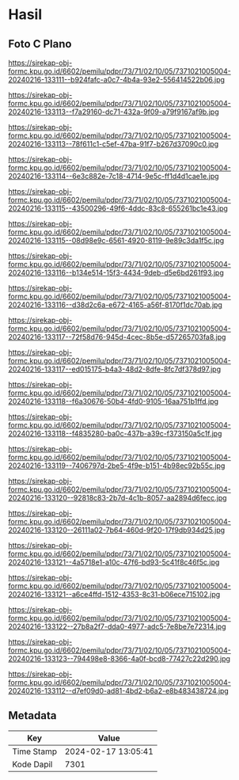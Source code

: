 # Hasil

## Foto C Plano

https://sirekap-obj-formc.kpu.go.id/6602/pemilu/pdpr/73/71/02/10/05/7371021005004-20240216-133111--b924fafc-a0c7-4b4a-93e2-556414522b06.jpg

https://sirekap-obj-formc.kpu.go.id/6602/pemilu/pdpr/73/71/02/10/05/7371021005004-20240216-133113--f7a29160-dc71-432a-9f09-a79f9167af9b.jpg

https://sirekap-obj-formc.kpu.go.id/6602/pemilu/pdpr/73/71/02/10/05/7371021005004-20240216-133113--78f611c1-c5ef-47ba-91f7-b267d37090c0.jpg

https://sirekap-obj-formc.kpu.go.id/6602/pemilu/pdpr/73/71/02/10/05/7371021005004-20240216-133114--6e3c882e-7c18-4714-9e5c-ff1d4d1cae1e.jpg

https://sirekap-obj-formc.kpu.go.id/6602/pemilu/pdpr/73/71/02/10/05/7371021005004-20240216-133115--43500296-49f6-4ddc-83c8-655261bc1e43.jpg

https://sirekap-obj-formc.kpu.go.id/6602/pemilu/pdpr/73/71/02/10/05/7371021005004-20240216-133115--08d98e9c-6561-4920-8119-9e89c3da1f5c.jpg

https://sirekap-obj-formc.kpu.go.id/6602/pemilu/pdpr/73/71/02/10/05/7371021005004-20240216-133116--b134e514-15f3-4434-9deb-d5e6bd261f93.jpg

https://sirekap-obj-formc.kpu.go.id/6602/pemilu/pdpr/73/71/02/10/05/7371021005004-20240216-133116--d38d2c6a-e672-4165-a56f-8170f1dc70ab.jpg

https://sirekap-obj-formc.kpu.go.id/6602/pemilu/pdpr/73/71/02/10/05/7371021005004-20240216-133117--72f58d76-945d-4cec-8b5e-d57265703fa8.jpg

https://sirekap-obj-formc.kpu.go.id/6602/pemilu/pdpr/73/71/02/10/05/7371021005004-20240216-133117--ed015175-b4a3-48d2-8dfe-8fc7df378d97.jpg

https://sirekap-obj-formc.kpu.go.id/6602/pemilu/pdpr/73/71/02/10/05/7371021005004-20240216-133118--f6a30676-50b4-4fd0-9105-16aa751b1ffd.jpg

https://sirekap-obj-formc.kpu.go.id/6602/pemilu/pdpr/73/71/02/10/05/7371021005004-20240216-133118--f4835280-ba0c-437b-a39c-f373150a5c1f.jpg

https://sirekap-obj-formc.kpu.go.id/6602/pemilu/pdpr/73/71/02/10/05/7371021005004-20240216-133119--7406797d-2be5-4f9e-b151-4b98ec92b55c.jpg

https://sirekap-obj-formc.kpu.go.id/6602/pemilu/pdpr/73/71/02/10/05/7371021005004-20240216-133120--92818c83-2b7d-4c1b-8057-aa2894d6fecc.jpg

https://sirekap-obj-formc.kpu.go.id/6602/pemilu/pdpr/73/71/02/10/05/7371021005004-20240216-133120--26111a02-7b64-460d-9f20-17f9db934d25.jpg

https://sirekap-obj-formc.kpu.go.id/6602/pemilu/pdpr/73/71/02/10/05/7371021005004-20240216-133121--4a5718e1-a10c-47f6-bd93-5c41f8c46f5c.jpg

https://sirekap-obj-formc.kpu.go.id/6602/pemilu/pdpr/73/71/02/10/05/7371021005004-20240216-133121--a6ce4ffd-1512-4353-8c31-b06ece715102.jpg

https://sirekap-obj-formc.kpu.go.id/6602/pemilu/pdpr/73/71/02/10/05/7371021005004-20240216-133122--27b8a2f7-dda0-4977-adc5-7e8be7e72314.jpg

https://sirekap-obj-formc.kpu.go.id/6602/pemilu/pdpr/73/71/02/10/05/7371021005004-20240216-133123--794498e8-8366-4a0f-bcd8-77427c22d290.jpg

https://sirekap-obj-formc.kpu.go.id/6602/pemilu/pdpr/73/71/02/10/05/7371021005004-20240216-133112--d7ef09d0-ad81-4bd2-b6a2-e8b483438724.jpg


## Metadata

| Key        | Value               |
| ---------- | ------------------- |
| Time Stamp | 2024-02-17 13:05:41 |
| Kode Dapil | 7301                |



